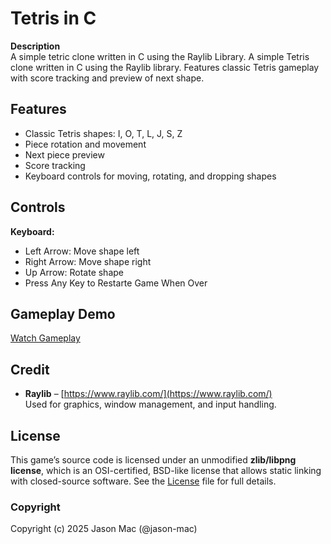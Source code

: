 # Tetris in C

**Description**  
A simple tetric clone written in C using the Raylib Library. A simple Tetris clone written in C using the Raylib library. Features classic Tetris gameplay with score tracking and preview of next shape.

## Features

- Classic Tetris shapes: I, O, T, L, J, S, Z  
- Piece rotation and movement  
- Next piece preview  
- Score tracking  
- Keyboard controls for moving, rotating, and dropping shapes

## Controls
**Keyboard:**

- Left Arrow: Move shape left  
- Right Arrow: Move shape right  
- Up Arrow: Rotate shape  
- Press Any Key to Restarte Game When Over

## Gameplay Demo
[Watch Gameplay](demo/demo.gif)

## Credit

- **Raylib** – [https://www.raylib.com/](https://www.raylib.com/)  
  Used for graphics, window management, and input handling.

## License

This game’s source code is licensed under an unmodified **zlib/libpng license**, which is an OSI-certified, BSD-like license that allows static linking with closed-source software. See the [License](LICENSE) file for full details.

### Copyright

Copyright (c) 2025 Jason Mac (@jason-mac)
